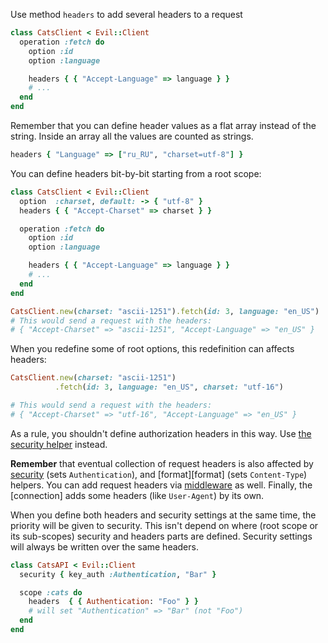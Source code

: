 Use method `headers` to add several headers to a request

```ruby
class CatsClient < Evil::Client
  operation :fetch do
    option :id
    option :language

    headers { { "Accept-Language" => language } }
    # ...
  end
end
```

Remember that you can define header values as a flat array instead of the string. Inside an array all the values are counted as strings.

```ruby
headers { "Language" => ["ru_RU", "charset=utf-8"] }
```

You can define headers bit-by-bit starting from a root scope:

```ruby
class CatsClient < Evil::Client
  option  :charset, default: -> { "utf-8" }
  headers { { "Accept-Charset" => charset } }

  operation :fetch do
    option :id
    option :language

    headers { { "Accept-Language" => language } }
    # ...
  end
end

CatsClient.new(charset: "ascii-1251").fetch(id: 3, language: "en_US")
# This would send a request with the headers:
# { "Accept-Charset" => "ascii-1251", "Accept-Language" => "en_US" }
```

When you redefine some of root options, this redefinition can affects headers:

```ruby
CatsClient.new(charset: "ascii-1251")
          .fetch(id: 3, language: "en_US", charset: "utf-16")

# This would send a request with the headers:
# { "Accept-Charset" => "utf-16", "Accept-Language" => "en_US" }
```

As a rule, you shouldn't define authorization headers in this way. Use [the security helper][security] instead.

**Remember** that eventual collection of request headers is also affected by [security][security] (sets `Authentication`), and [format][format] (sets `Content-Type`) helpers. You can add request headers via [middleware] as well. Finally, the [connection] adds some headers (like `User-Agent`) by its own.

When you define both headers and security settings at the same time, the priority will be given to security. This isn't depend on where (root scope or its sub-scopes) security and headers parts are defined. Security settings will always be written over the same headers.

```ruby
class CatsAPI < Evil::Client
  security { key_auth :Authentication, "Bar" }

  scope :cats do
    headers  { { Authentication: "Foo" } }
    # will set "Authentication" => "Bar" (not "Foo")
  end
end
```

[security]:
[format]: 
[middleware]: 
[connection]: 
